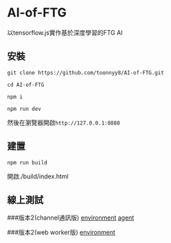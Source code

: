 # AI-of-FTG
以tensorflow.js實作基於深度學習的FTG AI

## 安裝
```
git clone https://github.com/toonnyy8/AI-of-FTG.git

cd AI-of-FTG

npm i

npm run dev
```

然後在瀏覽器開啟`http://127.0.0.1:8080`

## 建置
```
npm run build
```
開啟./build/index.html

## 線上測試

###版本2(channel通訊版)
[environment](https://toonnyy8.github.io/AI-of-FTG/build/cnnNLP_dddqn/index.html)
[agent](https://toonnyy8.github.io/AI-of-FTG/build/cnnNLP_dddqn/agent.html)

###版本2(web worker版)
[environment](https://toonnyy8.github.io/AI-of-FTG/build/cnnNLP_dddqn_webworker/index.html)